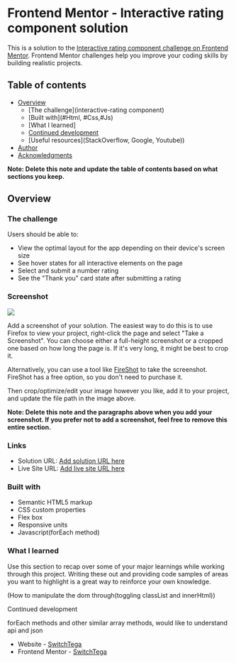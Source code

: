 # Frontend Mentor - Interactive rating component solution

This is a solution to the [Interactive rating component challenge on Frontend Mentor](https://www.frontendmentor.io/challenges/interactive-rating-component-koxpeBUmI). Frontend Mentor challenges help you improve your coding skills by building realistic projects. 

## Table of contents

- [Overview](#overview)
  - [The challenge](interactive-rating component)
  - [Built with](#Html, #Css,#Js)
  - [What I learned]
  - [Continued development](#continued-development)
  - [Useful resources](StackOverflow, Google, Youtube))
- [Author](SwitchTega)
- [Acknowledgments](#acknowledgments)

**Note: Delete this note and update the table of contents based on what sections you keep.**

## Overview

### The challenge

Users should be able to:

- View the optimal layout for the app depending on their device's screen size
- See hover states for all interactive elements on the page
- Select and submit a number rating
- See the "Thank you" card state after submitting a rating

### Screenshot

![](./screenshot.jpg)

Add a screenshot of your solution. The easiest way to do this is to use Firefox to view your project, right-click the page and select "Take a Screenshot". You can choose either a full-height screenshot or a cropped one based on how long the page is. If it's very long, it might be best to crop it.

Alternatively, you can use a tool like [FireShot](https://getfireshot.com/) to take the screenshot. FireShot has a free option, so you don't need to purchase it. 

Then crop/optimize/edit your image however you like, add it to your project, and update the file path in the image above.

**Note: Delete this note and the paragraphs above when you add your screenshot. If you prefer not to add a screenshot, feel free to remove this entire section.**

### Links

- Solution URL: [Add solution URL here](https://your-solution-url.com)
- Live Site URL: [Add live site URL here](https://your-live-site-url.com)


### Built with

- Semantic HTML5 markup
- CSS custom properties
- Flex box
- Responsive units
- Javascript(forEach method)


### What I learned

Use this section to recap over some of your major learnings while working through this project. Writing these out and providing code samples of areas you want to highlight is a great way to reinforce your own knowledge.




<!-- WHAT I LEARNED -->

(How to manipulate the dom through(toggling classList and innerHtml))

 Continued development

forEach methods and other similar array methods, would like to understand api and json


- Website - [SwitchTega](https://www.your-site.com)
- Frontend Mentor - [SwitchTega](https://www.frontendmentor.io/profile/yourusername)


